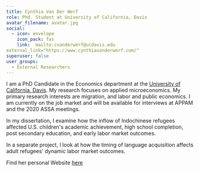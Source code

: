 ```yaml
---
title: Cynthia Van Der Werf
role: Phd. Student at University of California, Davis
avatar_filename: avatar.jpg
social:
  - icon: envelope
    icon_pack: fas
    link:  mailto:cvanderwerf@ucdavis.edu
external_link="https://www.cynthiavanderwerf.com/"
superuser: false
user_groups:
  - External Researchers
---
```

I am a PhD Candidate in the Economics department at the [University of California, Davis](https://www.econ.ucdavis.edu/). My research focuses on applied microeconomics. My primary research interests are migration, and labor and public economics. I am currently on the job market and will be available for interviews at APPAM and the 2020 ASSA meetings.

In my dissertation, I examine how the inflow of Indochinese refugees affected U.S. children's academic achievement, high school completion, post secondary education, and early labor market outcomes.

In a separate project, I look at how the timing of language acquisition affects adult refugees' dynamic labor market outcomes.

Find her personal Website [here](https://www.cynthiavanderwerf.com/)
